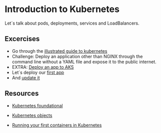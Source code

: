 # Introduction to Kubernetes

Let´s talk about pods, deployments, services and LoadBalancers.

## Excercises

- Go through the [illustrated guide to kubernetes](https://deis.com/blog/2016/kubernetes-illustrated-guide/)
- Challenge: Deploy an application other than NGINX through the command line without a YAML file and expose it to the public internet.
- EXTRA: [Deploy an app to AKS](https://github.com/Azure/blackbelt-aks-hackfest/blob/master/labs/day1-labs/04-deploy-app-aks.md)
- Let´s deploy our [first app](05-kubernetes/lesson1.md)
- And [update it](05-kubernetes/lesson2.md)

## Resources

- [Kubernetes foundational](https://kubernetes.io/docs/user-journeys/users/application-developer/foundational)
- [Kubernetes objects](https://kubernetes.io/docs/concepts/overview/working-with-objects/kubernetes-objects/)

- [Running your first containers in Kubernetes](https://github.com/kubernetes/kubernetes/blob/master/examples/simple-nginx.md)